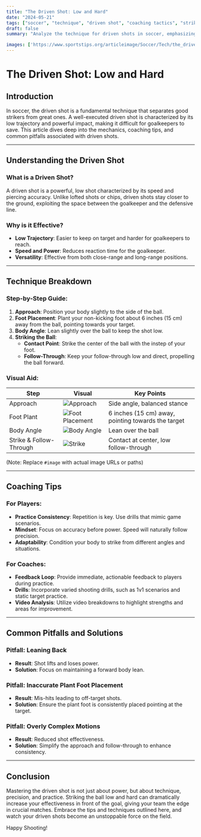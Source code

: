 ```yaml
---
title: "The Driven Shot: Low and Hard"
date: "2024-05-21"
tags: ["soccer", "technique", "driven shot", "coaching tactics", "striker tips"]
draft: false
summary: "Analyze the technique for driven shots in soccer, emphasizing striking through the ball to keep it low and hard. This comprehensive guide blends player knowledge and coaching wisdom for mastering this essential skill."

images: ['https://www.sportstips.org/articleimage/Soccer/Tech/the_driven_shot_low_and_hard.webp', '#image']
---
```


# The Driven Shot: Low and Hard

## Introduction

In soccer, the driven shot is a fundamental technique that separates good strikers from great ones. A well-executed driven shot is characterized by its low trajectory and powerful impact, making it difficult for goalkeepers to save. This article dives deep into the mechanics, coaching tips, and common pitfalls associated with driven shots.

---

## Understanding the Driven Shot

### What is a Driven Shot?

A driven shot is a powerful, low shot characterized by its speed and piercing accuracy. Unlike lofted shots or chips, driven shots stay closer to the ground, exploiting the space between the goalkeeper and the defensive line.

### Why is it Effective?

- **Low Trajectory**: Easier to keep on target and harder for goalkeepers to reach.
- **Speed and Power**: Reduces reaction time for the goalkeeper.
- **Versatility**: Effective from both close-range and long-range positions.

---

## Technique Breakdown

### Step-by-Step Guide:

1. **Approach**: Position your body slightly to the side of the ball.
2. **Foot Placement**: Plant your non-kicking foot about 6 inches (15 cm) away from the ball, pointing towards your target.
3. **Body Angle**: Lean slightly over the ball to keep the shot low.
4. **Striking the Ball**: 
   - **Contact Point**: Strike the center of the ball with the instep of your foot.
   - **Follow-Through**: Keep your follow-through low and direct, propelling the ball forward.

### Visual Aid:

| Step        | Visual                    | Key Points                                                |
|-------------|---------------------------|------------------------------------------------------------|
| Approach    | ![Approach](#image)       | Side angle, balanced stance                                |
| Foot Plant  | ![Foot Placement](#image) | 6 inches (15 cm) away, pointing towards the target         |
| Body Angle  | ![Body Angle](#image)     | Lean over the ball                                         |
| Strike & Follow-Through | ![Strike](#image) | Contact at center, low follow-through                      |

(Note: Replace `#image` with actual image URLs or paths)

---

## Coaching Tips

### For Players:

- **Practice Consistency**: Repetition is key. Use drills that mimic game scenarios.
- **Mindset**: Focus on accuracy before power. Speed will naturally follow precision.
- **Adaptability**: Condition your body to strike from different angles and situations.

### For Coaches:

- **Feedback Loop**: Provide immediate, actionable feedback to players during practice.
- **Drills**: Incorporate varied shooting drills, such as 1v1 scenarios and static target practice.
- **Video Analysis**: Utilize video breakdowns to highlight strengths and areas for improvement.

---

## Common Pitfalls and Solutions

### Pitfall: Leaning Back

- **Result**: Shot lifts and loses power.
- **Solution**: Focus on maintaining a forward body lean.

### Pitfall: Inaccurate Plant Foot Placement

- **Result**: Mis-hits leading to off-target shots.
- **Solution**: Ensure the plant foot is consistently placed pointing at the target.

### Pitfall: Overly Complex Motions

- **Result**: Reduced shot effectiveness.
- **Solution**: Simplify the approach and follow-through to enhance consistency.

---

## Conclusion

Mastering the driven shot is not just about power, but about technique, precision, and practice. Striking the ball low and hard can dramatically increase your effectiveness in front of the goal, giving your team the edge in crucial matches. Embrace the tips and techniques outlined here, and watch your driven shots become an unstoppable force on the field.

Happy Shooting!
```